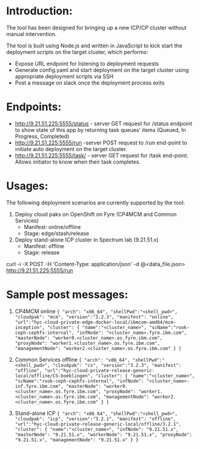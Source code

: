 # Introduction:
The tool has been designed for bringing up a new ICP/CP cluster without manual intervention.

The tool is built using Node.js and written in JavaScript to kick start the deployment scripts on the target cluster, which performs:
- Expose URL endpoint for listening to deployment requests
- Generate config.yaml and start deployment on the target cluster using appropriate deployment scripts via SSH
- Post a message on slack once the deployment process exits


# Endpoints:
- http://9.21.51.225:5555/status - server GET request for /status endpoint to show state of this app by returning task queues' items (Queued, In Progress, Completed)
- http://9.21.51.225:5555/run -server POST request to /run end-point to initiate auto deployment on the target cluster.
- http://9.21.51.225:5555/task/<runId> - server GET request for /task end-point.  Allows initiator to know when their task completes.


# Usages:
The following deployment scenarios are currently supported by the tool:
1. Deploy cloud paks on OpenShift on Fyre (CP4MCM and Common Services) 
	- Manifest: online/offline
	- Stage: edge/stash/release
2. Deploy stand-alone ICP cluster in Spectrum lab (9.21.51.x) 
	- Manifest: offline
	- Stage: release
	
curl -i -X POST -H 'Content-Type: application/json' -d @<data_file.json> http://9.21.51.225:5555/run


# Sample post messages:
1. CP4MCM online
`{
  "arch": "x86_64",
  "shellPwd":"<shell_pwd>",
  "cloudpak": "mcm",
  "version":"3.2.3",
  "manifest": "online",
  "url":"hyc-cloud-private-edge-docker-local/ibmcom-amd64/mcm-inception",
  "cluster": {
    	"name":"<cluster_name>",
    	"scName":"rook-ceph-cephfs-internal",
		"infNode": "<cluster_name>.fyre.ibm.com",
		"masterNode": "worker0.<cluster_name>.os.fyre.ibm.com",
    	"proxyNode": "worker1.<cluster_name>.os.fyre.ibm.com",
    	"managementNode": "worker2.<cluster_name>.os.fyre.ibm.com"
	}
}`

2. Common Services offline
`{
  "arch": "x86_64",
  "shellPwd":"<shell_pwd>",
  "cloudpak": "cs",
  "version":"3.2.3",
  "manifest": "offline",
  "url":"hyc-cloud-private-release-generic-local/offline/CS-boeblingen",
  "cluster": {
    	"name":"<cluster_name>",
    	"scName":"rook-ceph-cephfs-internal",
		"infNode": "<cluster_name>-inf.fyre.ibm.com",
		"masterNode": "worker0.<cluster_name>.os.fyre.ibm.com",
    	"proxyNode": "worker1.<cluster_name>.os.fyre.ibm.com",
    	"managementNode": "worker2.<cluster_name>.os.fyre.ibm.com"
	}
}`

3. Stand-alone ICP
`{
  "arch": "x86_64",
  "shellPwd":"<shell_pwd>",
  "cloudpak": "icp",
  "version":"3.2.1",
  "manifest": "offline",
  "url":"hyc-cloud-private-release-generic-local/offline/3.2.1",
  "cluster": {
    	"name":"<cluster_name>",
		"infNode": "9.21.51.x",
		"masterNode": "9.21.51.x",
		"workerNode": "9.21.51.x",
    	"proxyNode": "9.21.51.x",
    	"managementNode": "9.21.51.x"
	}
}`
